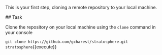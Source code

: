 <!--markdownlint-disable-->
This is your first step, cloning a remote repository to your local machine.

## Task

Clone the repository on your local machine using the `clone` command in your console

`git clone https://github.com/gcharest/stratosphere.git stratosphere`{{execute}}
<!--markdownlint-enable-->